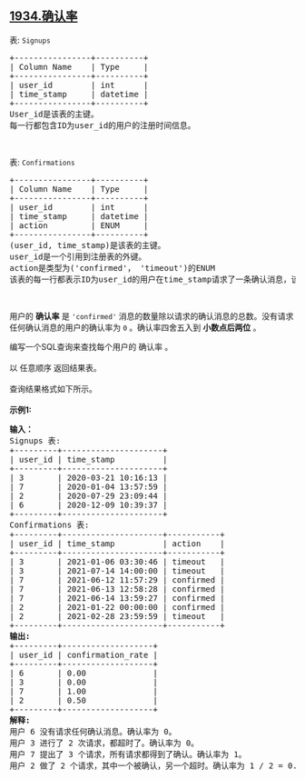 ## [1934.确认率](https://leetcode.cn/problems/confirmation-rate/)
<p>表: <code>Signups</code></p>

<pre>
+----------------+----------+
| Column Name    | Type     |
+----------------+----------+
| user_id        | int      |
| time_stamp     | datetime |
+----------------+----------+
User_id是该表的主键。
每一行都包含ID为user_id的用户的注册时间信息。
</pre>

<p>&nbsp;</p>

<p>表: <code>Confirmations</code></p>

<pre>
+----------------+----------+
| Column Name    | Type     |
+----------------+----------+
| user_id        | int      |
| time_stamp     | datetime |
| action         | ENUM     |
+----------------+----------+
(user_id, time_stamp)是该表的主键。
user_id是一个引用到注册表的外键。
action是类型为('confirmed'， 'timeout')的ENUM
该表的每一行都表示ID为user_id的用户在time_stamp请求了一条确认消息，该确认消息要么被确认('confirmed')，要么被过期('timeout')。
</pre>

<p>&nbsp;</p>

<p>用户的 <strong>确认率</strong>&nbsp;是 <code>'confirmed'</code>&nbsp;消息的数量除以请求的确认消息的总数。没有请求任何确认消息的用户的确认率为&nbsp;<code>0</code> 。确认率四舍五入到 <strong>小数点后两位</strong> 。</p>

<p>编写一个SQL查询来查找每个用户的 确认率 。<br />
<br />
以 任意顺序&nbsp;返回结果表。<br />
<br />
查询结果格式如下所示。<br />
<br />
<strong>示例1:</strong></p>

<pre>
<b>输入：</b>
Signups 表:
+---------+---------------------+
| user_id | time_stamp          |
+---------+---------------------+
| 3       | 2020-03-21 10:16:13 |
| 7       | 2020-01-04 13:57:59 |
| 2       | 2020-07-29 23:09:44 |
| 6       | 2020-12-09 10:39:37 |
+---------+---------------------+
Confirmations 表:
+---------+---------------------+-----------+
| user_id | time_stamp          | action    |
+---------+---------------------+-----------+
| 3       | 2021-01-06 03:30:46 | timeout   |
| 3       | 2021-07-14 14:00:00 | timeout   |
| 7       | 2021-06-12 11:57:29 | confirmed |
| 7       | 2021-06-13 12:58:28 | confirmed |
| 7       | 2021-06-14 13:59:27 | confirmed |
| 2       | 2021-01-22 00:00:00 | confirmed |
| 2       | 2021-02-28 23:59:59 | timeout   |
+---------+---------------------+-----------+
<strong>输出:</strong> 
+---------+-------------------+
| user_id | confirmation_rate |
+---------+-------------------+
| 6       | 0.00              |
| 3       | 0.00              |
| 7       | 1.00              |
| 2       | 0.50              |
+---------+-------------------+
<strong>解释:
</strong>用户 6 没有请求任何确认消息。确认率为 0。
用户 3 进行了 2 次请求，都超时了。确认率为 0。
用户 7 提出了 3 个请求，所有请求都得到了确认。确认率为 1。
用户 2 做了 2 个请求，其中一个被确认，另一个超时。确认率为 1 / 2 = 0.5。</pre>
